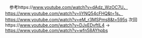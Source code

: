 　参考https://www.youtube.com/watch?v=dAdz_WzOC7U、https://www.youtube.com/watch?v=liYNQ54cFHQ&t=1s、https://www.youtube.com/watch?v=eM_r3MSPms8&t=595s
次回https://www.youtube.com/watch?v=DJxEDvftlL4 →
https://www.youtube.com/watch?v=wfn58AYhpbs
